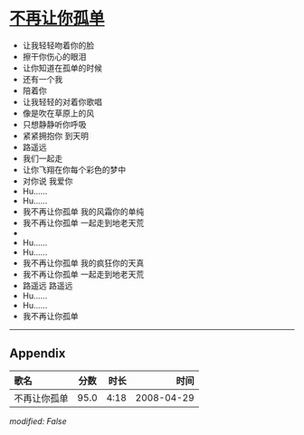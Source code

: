 # [不再让你孤单](https://music.163.com/song?id=27904286)

* 让我轻轻吻着你的脸
* 擦干你伤心的眼泪
* 让你知道在孤单的时候
* 还有一个我
* 陪着你
* 让我轻轻的对着你歌唱
* 像是吹在草原上的风
* 只想静静听你呼吸
* 紧紧拥抱你 到天明
* 路遥远
* 我们一起走
* 让你飞翔在你每个彩色的梦中
* 对你说 我爱你
* Hu......
* Hu......
* 我不再让你孤单 我的风霜你的单纯
* 我不再让你孤单 一起走到地老天荒
* 
* Hu......
* Hu......
* 我不再让你孤单 我的疯狂你的天真
* 我不再让你孤单 一起走到地老天荒
* 路遥远 路遥远
* Hu......
* Hu......
* 我不再让你孤单


---

## Appendix

|歌名|分数|时长|时间|
|:---|:---:|---:|---:|
|不再让你孤单|95.0|4:18|2008-04-29

*modified: False*